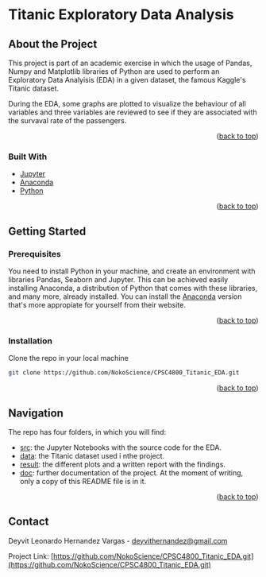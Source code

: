 # Titanic Exploratory Data Analysis

## About the Project

This project is part of an academic exercise in which the usage of Pandas, Numpy and Matplotlib libraries of Python are used
to perform an Exploratory Data Analyisis (EDA) in a given dataset, the famous Kaggle's Titanic dataset.

During the EDA, some graphs are plotted to visualize the behaviour of all variables and three variables are reviewed to see if
they are associated with the survaval rate of the passengers.

<p align="right">(<a href="#top">back to top</a>)</p>

### Built With

* [Jupyter](https://jupyter.org)
* [Anaconda](https://www.anaconda.com)
* [Python](https://www.python.org)

<p align="right">(<a href="#top">back to top</a>)</p>

## Getting Started


### Prerequisites

You need to install Python in your machine, and create an environment with libraries Pandas, Seaborn and Jupyter. This can be
achieved easily installing Anaconda, a distribution of Python that comes with these libraries, and many more, already installed.
You can install the [Anaconda](https://www.anaconda.com) version that's more appropiate for yourself from their website.

<p align="right">(<a href="#top">back to top</a>)</p>

### Installation

Clone the repo in your local machine
```sh
git clone https://github.com/NokoScience/CPSC4800_Titanic_EDA.git
```

<p align="right">(<a href="#top">back to top</a>)</p>

## Navigation

The repo has four folders, in which you will find:

* [src](https://github.com/NokoScience/CPSC4800_Titanic_EDA/tree/main/src): the Jupyter Notebooks with the source code for the EDA.
* [data](https://github.com/NokoScience/CPSC4800_Titanic_EDA/tree/main/data): the Titanic dataset used i nthe project.
* [result](https://github.com/NokoScience/CPSC4800_Titanic_EDA/tree/main/result): the different plots and a written report with the findings.
* [doc](https://github.com/NokoScience/CPSC4800_Titanic_EDA/tree/main/doc): further documentation of the project. At the moment of writing, only a copy of this README file is in it.

<p align="right">(<a href="#top">back to top</a>)</p>

## Contact

Deyvit Leonardo Hernandez Vargas - deyvithernandez@gmail.com

Project Link: [https://github.com/NokoScience/CPSC4800_Titanic_EDA.git](https://github.com/NokoScience/CPSC4800_Titanic_EDA.git)
